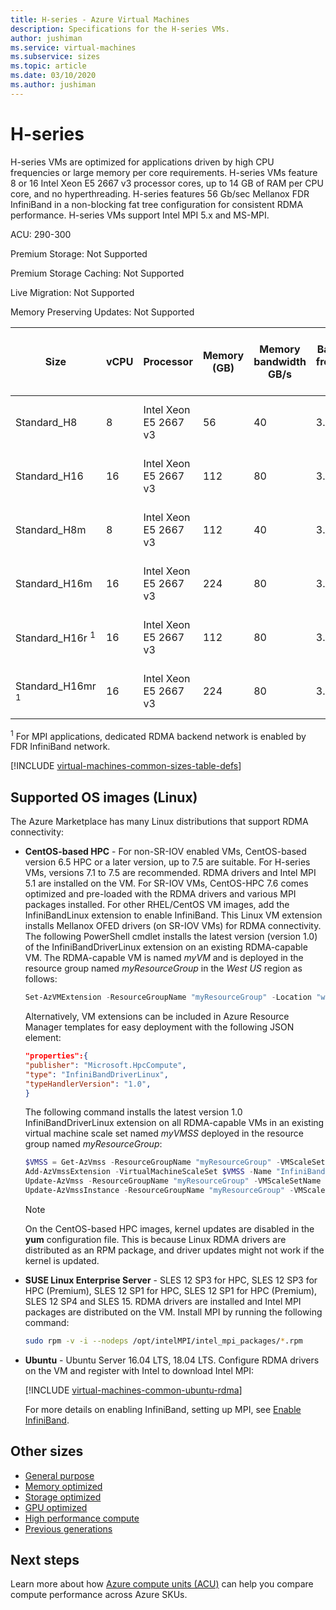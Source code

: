 ```yaml
---
title: H-series - Azure Virtual Machines
description: Specifications for the H-series VMs.
author: jushiman
ms.service: virtual-machines
ms.subservice: sizes
ms.topic: article
ms.date: 03/10/2020
ms.author: jushiman
---
```


# H-series

H-series VMs are optimized for applications driven by high CPU frequencies or large memory per core requirements. H-series VMs feature 8 or 16 Intel Xeon E5 2667 v3 processor cores, up to 14 GB of RAM per CPU core, and no hyperthreading. H-series features 56 Gb/sec Mellanox FDR InfiniBand in a non-blocking fat tree configuration for consistent RDMA performance. H-series VMs support Intel MPI 5.x and MS-MPI.

ACU: 290-300

Premium Storage:  Not Supported

Premium Storage Caching:  Not Supported

Live Migration: Not Supported

Memory Preserving Updates: Not Supported

| Size | vCPU | Processor | Memory (GB) | Memory bandwidth GB/s | Base CPU frequency (GHz) | All-cores frequency (GHz, peak) | Single-core frequency (GHz, peak) | RDMA performance (Gb/s) | MPI support | Temp storage (GB) | Max data disks | Max disk throughput: IOPS | Max Ethernet NICs |
| --- | --- |--- | --- | --- | --- | --- | --- | --- | --- | --- | --- | --- | --- |
| Standard_H8   | 8  | Intel Xeon E5 2667 v3 | 56 | 40 | 3.2 | 3.3 | 3.6 | - | Intel 5.x, MS-MPI | 1000 | 32 | 32 x 500 | 2 |
| Standard_H16  | 16 | Intel Xeon E5 2667 v3 | 112 | 80 | 3.2 | 3.3 | 3.6 | - | Intel 5.x, MS-MPI | 2000 | 64 | 64 x 500 | 4 |
| Standard_H8m  | 8  | Intel Xeon E5 2667 v3 | 112 | 40 | 3.2 | 3.3 | 3.6 | - | Intel 5.x, MS-MPI | 1000 | 32 | 32 x 500 | 2 |
| Standard_H16m | 16 | Intel Xeon E5 2667 v3 | 224 | 80 | 3.2 | 3.3 | 3.6 | - | Intel 5.x, MS-MPI | 2000 | 64 | 64 x 500 | 4 |
| Standard_H16r <sup>1</sup>  | 16 | Intel Xeon E5 2667 v3 | 112 | 80 | 3.2 | 3.3 | 3.6 | 56 | Intel 5.x, MS-MPI | 2000 | 64 | 64 x 500 | 4 |
| Standard_H16mr <sup>1</sup> | 16 | Intel Xeon E5 2667 v3 | 224 | 80 | 3.2 | 3.3 | 3.6 | 56 | Intel 5.x, MS-MPI | 2000 | 64 | 64 x 500 | 4 |

<sup>1</sup> For MPI applications, dedicated RDMA backend network is enabled by FDR InfiniBand network.

[!INCLUDE [virtual-machines-common-sizes-table-defs](../../includes/virtual-machines-common-sizes-table-defs.md)]


## Supported OS images (Linux)
 
The Azure Marketplace has many Linux distributions that support RDMA connectivity:
  
* **CentOS-based HPC** - For non-SR-IOV enabled VMs, CentOS-based version 6.5 HPC or a later version, up to 7.5 are suitable. For H-series VMs, versions 7.1 to 7.5 are recommended. RDMA drivers and Intel MPI 5.1 are installed on the VM.
  For SR-IOV VMs, CentOS-HPC 7.6 comes optimized and pre-loaded with the RDMA drivers and various MPI packages installed.
  For other RHEL/CentOS VM images, add the InfiniBandLinux extension to enable InfiniBand. This Linux VM extension installs Mellanox OFED drivers (on SR-IOV VMs) for RDMA connectivity. The following PowerShell cmdlet installs the latest version (version 1.0) of the InfiniBandDriverLinux extension on an existing RDMA-capable VM. The RDMA-capable VM is named *myVM* and is deployed in the resource group named *myResourceGroup* in the *West US* region as follows:

  ```powershell
  Set-AzVMExtension -ResourceGroupName "myResourceGroup" -Location "westus" -VMName "myVM" -ExtensionName "InfiniBandDriverLinux" -Publisher "Microsoft.HpcCompute" -Type "InfiniBandDriverLinux" -TypeHandlerVersion "1.0"
  ```
  Alternatively, VM extensions can be included in Azure Resource Manager templates for easy deployment with the following JSON element:
  ```json
  "properties":{
  "publisher": "Microsoft.HpcCompute",
  "type": "InfiniBandDriverLinux",
  "typeHandlerVersion": "1.0",
  } 
  ```
  
  The following command installs the latest version 1.0 InfiniBandDriverLinux extension on all RDMA-capable VMs in an existing virtual machine scale set named *myVMSS* deployed in the resource group named *myResourceGroup*:
  ```powershell
  $VMSS = Get-AzVmss -ResourceGroupName "myResourceGroup" -VMScaleSetName "myVMSS"
  Add-AzVmssExtension -VirtualMachineScaleSet $VMSS -Name "InfiniBandDriverLinux" -Publisher "Microsoft.HpcCompute" -Type "InfiniBandDriverLinux" -TypeHandlerVersion "1.0"
  Update-AzVmss -ResourceGroupName "myResourceGroup" -VMScaleSetName "MyVMSS" -VirtualMachineScaleSet $VMSS
  Update-AzVmssInstance -ResourceGroupName "myResourceGroup" -VMScaleSetName "myVMSS" -InstanceId "*"
  ```
  
  > [!NOTE]
  > On the CentOS-based HPC images, kernel updates are disabled in the **yum** configuration file. This is because Linux RDMA drivers are distributed as an RPM package, and driver updates might not work if the kernel is updated.
  >
  

* **SUSE Linux Enterprise Server** - SLES 12 SP3 for HPC, SLES 12 SP3 for HPC (Premium), SLES 12 SP1 for HPC, SLES 12 SP1 for HPC (Premium), SLES 12 SP4 and SLES 15. RDMA drivers are installed and Intel MPI packages are distributed on the VM. Install MPI by running the following command:

  ```bash
  sudo rpm -v -i --nodeps /opt/intelMPI/intel_mpi_packages/*.rpm
  ```
  
* **Ubuntu** - Ubuntu Server 16.04 LTS, 18.04 LTS. Configure RDMA drivers on the VM and register with Intel to download Intel MPI:

  [!INCLUDE [virtual-machines-common-ubuntu-rdma](../../includes/virtual-machines-common-ubuntu-rdma.md)]  

  For more details on enabling InfiniBand, setting up MPI, see [Enable InfiniBand](./workloads/hpc/enable-infiniband.md).

## Other sizes

- [General purpose](sizes-general.md)
- [Memory optimized](sizes-memory.md)
- [Storage optimized](sizes-storage.md)
- [GPU optimized](sizes-gpu.md)
- [High performance compute](sizes-hpc.md)
- [Previous generations](sizes-previous-gen.md)

## Next steps

Learn more about how [Azure compute units (ACU)](acu.md) can help you compare compute performance across Azure SKUs.
